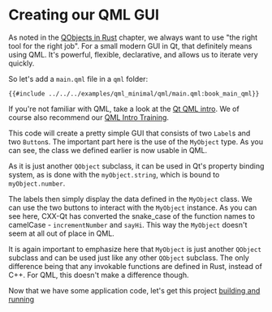 <!--
SPDX-FileCopyrightText: 2022 Klarälvdalens Datakonsult AB, a KDAB Group company <info@kdab.com>
SPDX-FileContributor: Leon Matthes <leon.matthes@kdab.com>

SPDX-License-Identifier: MIT OR Apache-2.0
-->

# Creating our QML GUI

As noted in the [QObjects in Rust](./1-qobjects-in-rust.md) chapter, we always want to use "the right tool for the right job".
For a small modern GUI in Qt, that definitely means using QML.
It's powerful, flexible, declarative, and allows us to iterate very quickly.

So let's add a `main.qml` file in a `qml` folder:

```qml,ignore
{{#include ../../../examples/qml_minimal/qml/main.qml:book_main_qml}}
```

If you're not familiar with QML, take a look at the [Qt QML intro](https://doc.qt.io/qt-6/qmlapplications.html).
We of course also recommend our [QML Intro Training](https://www.kdab.com/software-services/on-site-training/qt-onsite/programming-qtqml-onsite-training/).

This code will create a pretty simple GUI that consists of two `Label`s and two `Button`s.
The important part here is the use of the `MyObject` type.
As you can see, the class we defined earlier is now usable in QML.

As it is just another `QObject` subclass, it can be used in Qt's property binding system, as is done with the `myObject.string`, which is bound to `myObject.number`.

The labels then simply display the data defined in the `MyObject` class.
We can use the two buttons to interact with the `MyObject` instance.
As you can see here, CXX-Qt has converted the snake_case of the function names to camelCase - `incrementNumber` and `sayHi`.
This way the `MyObject` doesn't seem at all out of place in QML.

It is again important to emphasize here that `MyObject` is just another `QObject` subclass and can be used just like any other `QObject` subclass.
The only difference being that any invokable functions are defined in Rust, instead of C++.
For QML, this doesn't make a difference though.

Now that we have some application code, let's get this project [building and running](./4-cargo-executable.md)
